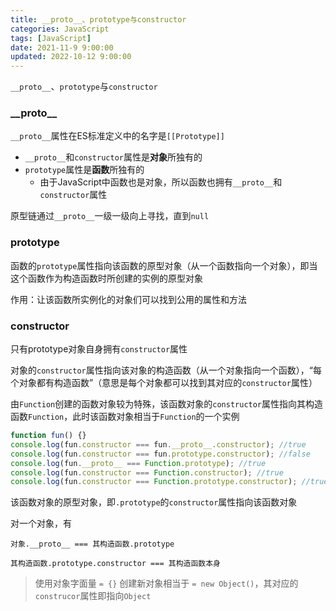 ```yaml
---
title: __proto__、prototype与constructor
categories: JavaScript
tags: [JavaScript]
date: 2021-11-9 9:00:00
updated: 2022-10-12 9:00:00
---
```


`__proto__`、`prototype`与`constructor`<!--more-->

### \_\_proto\_\_

`__proto__`属性在ES标准定义中的名字是`[[Prototype]]`

- `__proto__`和`constructor`属性是**对象**所独有的
- `prototype`属性是**函数**所独有的
  - 由于JavaScript中函数也是对象，所以函数也拥有`__proto__`和`constructor`属性

原型链通过`__proto__`一级一级向上寻找，直到`null`

### prototype

函数的`prototype`属性指向该函数的原型对象（从一个函数指向一个对象），即当这个函数作为构造函数时所创建的实例的原型对象

作用：让该函数所实例化的对象们可以找到公用的属性和方法

### constructor

只有prototype对象自身拥有`constructor`属性

对象的`constructor`属性指向该对象的构造函数（从一个对象指向一个函数），“每个对象都有构造函数”（意思是每个对象都可以找到其对应的`constructor`属性）

由`Function`创建的函数对象较为特殊，该函数对象的`constructor`属性指向其构造函数`Function`，此时该函数对象相当于`Function`的一个实例

```JavaScript
function fun() {}
console.log(fun.constructor === fun.__proto__.constructor); //true
console.log(fun.constructor === fun.prototype.constructor); //false
console.log(fun.__proto__ === Function.prototype); //true
console.log(fun.constructor === Function.constructor); //true
console.log(fun.constructor === Function.prototype.constructor); //true
```

该函数对象的原型对象，即`.prototype`的`constructor`属性指向该函数对象

对一个对象，有

`对象.__proto__ === 其构造函数.prototype`

`其构造函数.prototype.constructor === 其构造函数本身`

> 使用对象字面量 `= {}` 创建新对象相当于 `= new Object()`，其对应的`construcor`属性即指向`Object`

